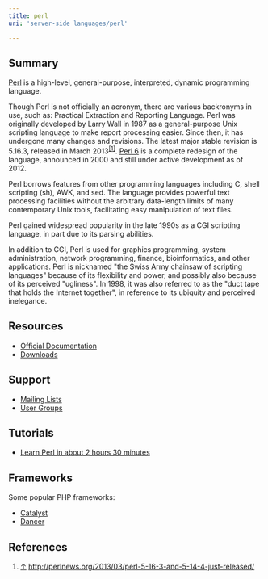 ```yaml
---
title: perl
uri: 'server-side languages/perl'

---
```

## Summary

[Perl](http://www.perl.org) is a high-level, general-purpose, interpreted, dynamic programming language.

Though Perl is not officially an acronym, there are various backronyms in use, such as: Practical Extraction and Reporting Language. Perl was originally developed by Larry Wall in 1987 as a general-purpose Unix scripting language to make report processing easier. Since then, it has undergone many changes and revisions. The latest major stable revision is 5.16.3, released in March 2013<sup>[[1]](#cite_note-1)</sup>. [Perl 6](http://www.perl6.org/) is a complete redesign of the language, announced in 2000 and still under active development as of 2012.

Perl borrows features from other programming languages including C, shell scripting (sh), AWK, and sed. The language provides powerful text processing facilities without the arbitrary data-length limits of many contemporary Unix tools, facilitating easy manipulation of text files.

Perl gained widespread popularity in the late 1990s as a CGI scripting language, in part due to its parsing abilities.

In addition to CGI, Perl is used for graphics programming, system administration, network programming, finance, bioinformatics, and other applications. Perl is nicknamed "the Swiss Army chainsaw of scripting languages" because of its flexibility and power, and possibly also because of its perceived "ugliness". In 1998, it was also referred to as the "duct tape that holds the Internet together", in reference to its ubiquity and perceived inelegance.

## Resources

-   [Official Documentation](http://www.perl.org/docs.html)
-   [Downloads](http://www.perl.org/get.html)

## Support

-   [Mailing Lists](http://lists.perl.org/)
-   [User Groups](http://www.pm.org/)

## Tutorials

-   [Learn Perl in about 2 hours 30 minutes](http://qntm.org/files/perl/perl.html)

## Frameworks

Some popular PHP frameworks:

-   [Catalyst](http://www.catalystframework.org/)
-   [Dancer](http://www.perldancer.org/)

## References

1.  <span class="mw-cite-backlink">[↑](#cite_ref-1)</span> <span class="reference-text"><http://perlnews.org/2013/03/perl-5-16-3-and-5-14-4-just-released/></span>
